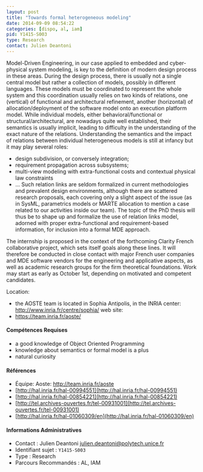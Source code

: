 ```yaml
---
layout: post
title: "Towards formal heterogeneous modeling"
date: 2014-09-09 08:54:22
categories: [dispo, al, iam]
pid: Y1415-S003
type: Research
contact: Julien Deantoni
---
```

       
Model-Driven Engineering, in our case applied to embedded and cyber-physical system modeling, is key to the definition of modern design process in these areas.
During the design process, there is usually not a single central model but rather a collection of models, possibly in different languages. These models must be coordinated to represent the whole system and this coordination usually relies on two kinds of relations, one (vertical) of functional and architectural refinement, another (horizontal) of allocation/deployment of the software model onto an execution platform model.
While individual models, either behavioral/functional or structural/architectural, are nowadays quite well established, their semantics is usually implicit, leading to difficulty in the understanding of the exact nature of the relations. Understanding the semantics and the impact of relations between individual heterogeneous models is still at infancy but it may play several roles:
  - design subdivision, or conversely integration;
  - requirement propagation across subsystems;
  - multi-view modeling with extra-functional costs and contextual physical law constraints
  - ...
Such relation links are seldom formalized in current methodologies and prevalent design environments, although there are scattered research proposals, each covering only a slight aspect of the issue (as in SysML, parametrics models or MARTE allocation to mention a case related to our activities inside our team). The topic of the PhD thesis will thus be to shape up and formalize the use of relation links model, adorned with proper extra-functional and requirement-based information, for inclusion into a formal MDE approach.

The internship is proposed in the context of the forthcoming Clarity French collaborative project, which sets itself goals along these lines. It will therefore be conducted in close contact with major French user companies and MDE software vendors for the engineering and applicative aspects, as well as academic research groups for the firm theoretical foundations. Work may start as early as October 1st, depending on motivated and competent candidates.

Location:
 * the AOSTE team is located in Sophia Antipolis, in the INRIA center: http://www.inria.fr/centre/sophia/
web site:
 * https://team.inria.fr/aoste/

#### Compétences Requises
* a good knowledge of Object Oriented Programming 
 * knowledge about semantics or formal model is a plus
 * natural curiosity


#### Références

  * Équipe: Aoste: http://team.inria.fr/aoste
  * [http://hal.inria.fr/hal-00994551](http://hal.inria.fr/hal-00994551)
  * [http://hal.inria.fr/hal-00854221](http://hal.inria.fr/hal-00854221)
  * [http://tel.archives-ouvertes.fr/tel-00931001](http://tel.archives-ouvertes.fr/tel-00931001)
  * [http://hal.inria.fr/hal-01060309/en](http://hal.inria.fr/hal-01060309/en)

#### Informations Administratives
  * Contact : Julien Deantoni <julien.deantoni@polytech.unice.fr>
  * Identifiant sujet : `Y1415-S003`
  * Type : Research
  * Parcours Recommandés : AL, IAM
     